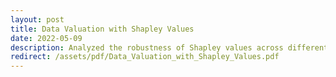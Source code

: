 ```yaml
---
layout: post
title: Data Valuation with Shapley Values
date: 2022-05-09
description: Analyzed the robustness of Shapley values across different training settings; Proposed a novel approach of approximating Shapley values by evaluating on simpler models with similarly expressive power
redirect: /assets/pdf/Data_Valuation_with_Shapley_Values.pdf
---
```

